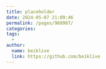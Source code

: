 ```yaml
---
title: placeholder
date: 2024-05-07 21:09:46
permalink: /pages/960907/
categories:
tags:
  - 
author: 
  name: beiklive
  link: https://github.com/beiklive
---
```


